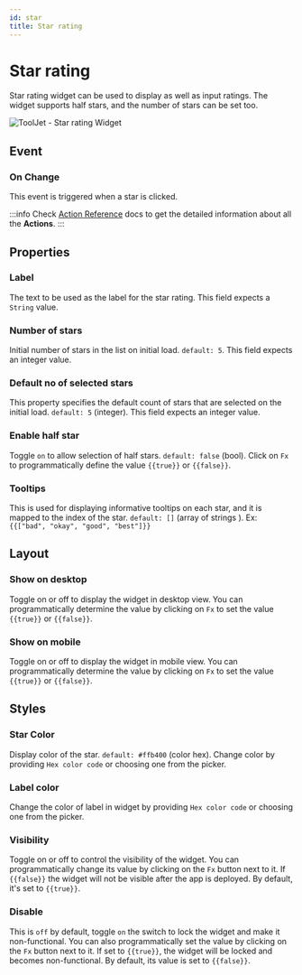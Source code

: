 ```yaml
---
id: star
title: Star rating
---
```

# Star rating

Star rating widget can be used to display as well as input ratings. The widget supports half stars, and the number of stars can be set too.

<div style={{textAlign: 'center'}}>

![ToolJet - Star rating Widget](/img/widgets/star/star-rating.png)

</div>

## Event

### On Change

This event is triggered when a star is clicked.

:::info
Check [Action Reference](/docs/actions/show-alert) docs to get the detailed information about all the **Actions**.
:::

## Properties

### Label

The text to be used as the label for the star rating. This field expects a `String` value.

### Number of stars

Initial number of stars in the list on initial load. `default: 5`. This field expects an integer value.

### Default no of selected stars

This property specifies the default count of stars that are selected on the initial load. `default: 5` (integer). This field expects an integer value.

### Enable half star

Toggle `on` to allow selection of half stars. `default: false` (bool). Click on `Fx` to programmatically define the value `{{true}}` or `{{false}}`.

### Tooltips

This is used for displaying informative tooltips on each star, and it is mapped to the index of the star. `default: []` (array of strings ). Ex: `{{["bad", "okay", "good", "best"]}}`

## Layout

### Show on desktop

Toggle on or off to display the widget in desktop view. You can programmatically determine the value by clicking on `Fx` to set the value `{{true}}` or `{{false}}`.
### Show on mobile

Toggle on or off to display the widget in mobile view. You can programmatically determine the value by clicking on `Fx` to set the value `{{true}}` or `{{false}}`.

## Styles

### Star Color

Display color of the star. `default: #ffb400` (color hex). Change color by providing `Hex color code` or choosing one from the picker.

### Label color

Change the color of label in widget by providing `Hex color code` or choosing one from the picker.

### Visibility

Toggle on or off to control the visibility of the widget. You can programmatically change its value by clicking on the `Fx` button next to it. If `{{false}}` the widget will not be visible after the app is deployed. By default, it's set to `{{true}}`.

### Disable

This is `off` by default, toggle `on` the switch to lock the widget and make it non-functional. You can also programmatically set the value by clicking on the `Fx` button next to it. If set to `{{true}}`, the widget will be locked and becomes non-functional. By default, its value is set to `{{false}}`.